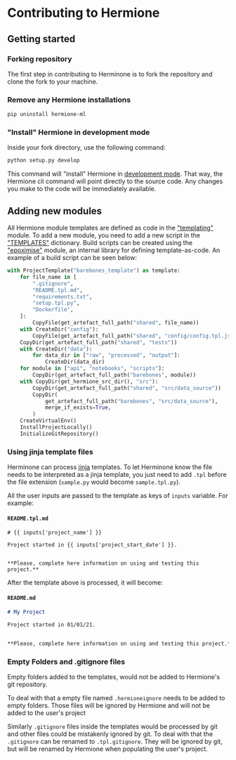 # Contributing to Hermione

## Getting started

### Forking repository

The first step in contributing to Herminone is to fork the repository and clone the fork to your machine.

### Remove any Hermione installations

```bash
pip uninstall hermione-ml
```

### "Install" Hermione in development mode

Inside your fork directory, use the following command:

```bash
python setup.py develop 
```

This command will "install" Hermione in [development mode](https://setuptools.readthedocs.io/en/latest/userguide/development_mode.html).
That way, the Hermione cli command will point directly to the source code. Any changes you make to the code will be immediately available.

## Adding new modules

All Hermione module templates are defined as code in the ["templating"](hermione/templating/) module. To add a new module, you need to add a new script in the ["TEMPLATES"](hermione/templating/projects.py) dictionary. Build scripts can be created using the ["epoximise"](hermione/templating/epoximise/) module, an internal library for defining template-as-code. An example of a build script can be seen below:

```python
with ProjectTemplate("barebones_template") as template:
    for file_name in [
        ".gitignore",
        "README.tpl.md",
        "requirements.txt",
        "setup.tpl.py",
        "Dockerfile",
    ]:
        CopyFile(get_artefact_full_path("shared", file_name))
    with CreateDir("config"):
        CopyFile(get_artefact_full_path("shared", "config/config.tpl.json"))
    CopyDir(get_artefact_full_path("shared", "tests"))
    with CreateDir("data"):
        for data_dir in ["raw", "processed", "output"]:
            CreateDir(data_dir)
    for module in ["api", "notebooks", "scripts"]:
        CopyDir(get_artefact_full_path("barebones", module))
    with CopyDir(get_hermione_src_dir(), "src"):
        CopyDir(get_artefact_full_path("shared", "src/data_source"))
        CopyDir(
            get_artefact_full_path("barebones", "src/data_source"),
            merge_if_exists=True,
        )
    CreateVirtualEnv()
    InstallProjectLocally()
    InitializeGitRepository()
```

### Using jinja template files

Herminone can process [jinja](https://jinja.palletsprojects.com/en/2.11.x/) templates. To let Herminone know the file needs to be interpreted as a jinja template, you just need to add `.tpl` before the file extension (`sample.py` would become `sample.tpl.py`).

All the user inputs are passed to the template as keys of `inputs` variable. For example:

#### **`README.tpl.md`**
``` jinja
# {{ inputs['project_name'] }}

Project started in {{ inputs['project_start_date'] }}.


**Please, complete here information on using and testing this project.**
```

After the template above is processed, it will become:

#### **`README.md`**
``` md
# My Project

Project started in 01/01/21.


**Please, complete here information on using and testing this project.**
```

### Empty Folders and .gitignore files

Empty folders added to the templates, would not be added to Hermione's git repository.

To deal with that a empty file named `.hermioneignore` needs to be added to empty folders. Those files will be ignored by Hermione and will not be added to the user's project

Similarly `.gitignore` files inside the templates would be processed by git and other files could be mistakenly ignored by git. To deal with that the `.gitignore` can be renamed to `.tpl.gitignore`. They will be ignored by git, but will be renamed by Hermione when populating the user's project.